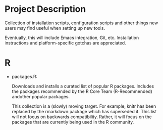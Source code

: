 # Project Description

Collection of installation scripts, configuration scripts and other
things new users may find useful when setting up new tools.

Eventually, this will include Emacs integration, Git,
etc. Installation instructions and platform-specific gotchas are
appreciated.

# R

- packages.R:

    Downloads and installs a curated list of popular R
    packages. Includes the packages recommended by the R Core Team
    (R-Recommended) andother popular packages.

    This collection is a (slowly) moving target. For example, knitr
    has been replaced by the rmarkdown package which has superseded
    it. This list will not focus on backwards compatibility. Rather,
    it will focus on the packages that are currently being used in the
    R community.
